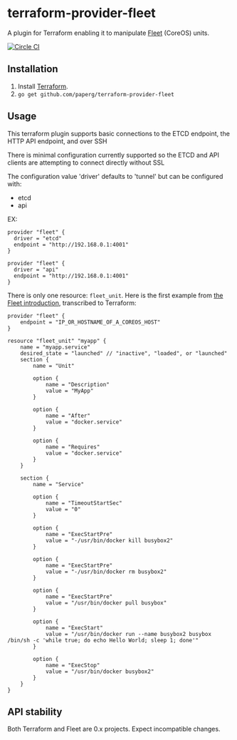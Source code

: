 # terraform-provider-fleet

A plugin for Terraform enabling it to manipulate
[Fleet](https://github.com/coreos/fleet) (CoreOS) units.

[![Circle CI](https://circleci.com/gh/paperg/terraform-provider-fleet.svg?style=svg)](https://circleci.com/gh/paperg/terraform-provider-fleet)

## Installation

  1. Install [Terraform][1].
  2. `go get github.com/paperg/terraform-provider-fleet`

## Usage

This terraform plugin supports basic connections to the ETCD endpoint,
the HTTP API endpoint, and over SSH

There is minimal configuration currently supported so the ETCD and API clients
are attempting to connect directly without SSL

The configuration value 'driver' defaults to 'tunnel' but can be configured with:
 * etcd
 * api

EX:

```
provider "fleet" {
  driver = "etcd"
  endpoint = "http://192.168.0.1:4001"
}
```

```
provider "fleet" {
  driver = "api"
  endpoint = "http://192.168.0.1:4001"
}
```

There is only one resource: `fleet_unit`. Here is the first example from
[the Fleet introduction][3], transcribed to Terraform:

    provider "fleet" {
        endpoint = "IP_OR_HOSTNAME_OF_A_COREOS_HOST"
    }

    resource "fleet_unit" "myapp" {
        name = "myapp.service"
        desired_state = "launched" // "inactive", "loaded", or "launched"
        section {
            name = "Unit"

            option {
                name = "Description"
                value = "MyApp"
            }

            option {
                name = "After"
                value = "docker.service"
            }

            option {
                name = "Requires"
                value = "docker.service"
            }
        }

        section {
            name = "Service"

            option {
                name = "TimeoutStartSec"
                value = "0"
            }

            option {
                name = "ExecStartPre"
                value = "-/usr/bin/docker kill busybox2"
            }

            option {
                name = "ExecStartPre"
                value = "-/usr/bin/docker rm busybox2"
            }

            option {
                name = "ExecStartPre"
                value = "/usr/bin/docker pull busybox"
            }

            option {
                name = "ExecStart"
                value = "/usr/bin/docker run --name busybox2 busybox /bin/sh -c 'while true; do echo Hello World; sleep 1; done'"
            }

            option {
                name = "ExecStop"
                value = "/usr/bin/docker busybox2"
            }
        }
    }

## API stability

Both Terraform and Fleet are 0.x projects. Expect incompatible changes.


  [1]: https://terraform.io/
  [2]: https://terraform.io/docs/plugins/basics.html
  [3]: https://coreos.com/docs/launching-containers/launching/launching-containers-fleet/#run-a-container-in-the-cluster
